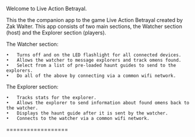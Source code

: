 Welcome to Live Action Betrayal.

This the the companion app to the game Live Action Betrayal created by Zak Walter.  This app consists of two main sections, the Watcher section (host) and the Explorer section (players).

The Watcher section:

	•	Turns off and on the LED flashlight for all connected devices.
	•	Allows the watcher to message explorers and track omens found.
	•	Select from a list of pre-loaded haunt guides to send to the explorers.
	•	Do all of the above by connecting via a common wifi network.

The Explorer section:

	•	Tracks stats for the explorer.
	•	Allows the explorer to send information about found omens back to the watcher.
	•	Displays the haunt guide after it is sent by the watcher.
	•	Connects to the watcher via a common wifi network.

==================
